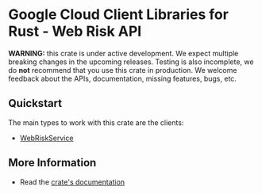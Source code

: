 # Google Cloud Client Libraries for Rust - Web Risk API

<!-- Code generated by sidekick. DO NOT EDIT. -->

**WARNING:** this crate is under active development. We expect multiple breaking
changes in the upcoming releases. Testing is also incomplete, we do **not**
recommend that you use this crate in production. We welcome feedback about the
APIs, documentation, missing features, bugs, etc.

## Quickstart

The main types to work with this crate are the clients:

- [WebRiskService]

## More Information

- Read the [crate's documentation](https://docs.rs/google-cloud-webrisk-v1/latest/google-cloud-webrisk-v1)

[WebRiskService]: https://docs.rs/google-cloud-webrisk-v1/latest/google_cloud_webrisk_v1/client/struct.WebRiskService.html
